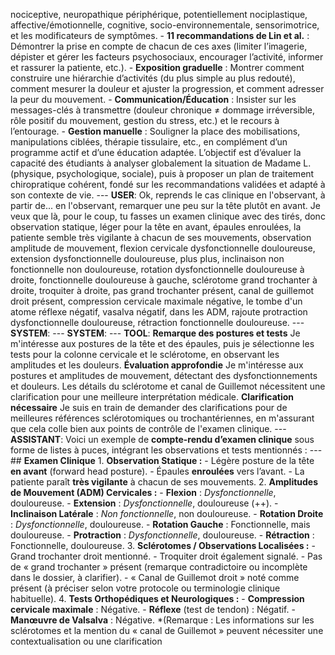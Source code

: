 nociceptive, neuropathique périphérique, potentiellement nociplastique, affective/émotionnelle, cognitive, socio-environnementale, sensorimotrice, et les modificateurs de symptômes. - **11 recommandations de Lin et al.** : Démontrer la prise en compte de chacun de ces axes (limiter l’imagerie, dépister et gérer les facteurs psychosociaux, encourager l’activité, informer et rassurer la patiente, etc.). - **Exposition graduelle** : Montrer comment construire une hiérarchie d’activités (du plus simple au plus redouté), comment mesurer la douleur et ajuster la progression, et comment adresser la peur du mouvement. - **Communication/Éducation** : Insister sur les messages-clés à transmettre (douleur chronique ≠ dommage irréversible, rôle positif du mouvement, gestion du stress, etc.) et le recours à l’entourage. - **Gestion manuelle** : Souligner la place des mobilisations, manipulations ciblées, thérapie tissulaire, etc., en complément d’un programme actif et d’une éducation adaptée. L’objectif est d’évaluer la capacité des étudiants à analyser globalement la situation de Madame L. (physique, psychologique, sociale), puis à proposer un plan de traitement chiropratique cohérent, fondé sur les recommandations validées et adapté à son contexte de vie. --- **USER**: Ok, reprends le cas clinique en l'observant, à partir de... en l'observant, remarquer une peu sur la tête plutôt en avant. Je veux que là, pour le coup, tu fasses un examen clinique avec des tirés, donc observation statique, léger pour la tête en avant, épaules enroulées, la patiente semble très vigilante à chacun de ses mouvements, observation amplitude de mouvement, flexion cervicale dysfonctionnelle douloureuse, extension dysfonctionnelle douloureuse, plus plus, inclinaison non fonctionnelle non douloureuse, rotation dysfonctionnelle douloureuse à droite, fonctionnelle douloureuse à gauche, sclérotome grand trochanter à droite, troquiter à droite, pas grand trochanter présent, canal de guillemot droit présent, compression cervicale maximale négative, le tombe d'un atome réflexe négatif, vasalva négatif, dans les ADM, rajoute protraction dysfonctionnelle douloureuse, rétraction fonctionnelle douloureuse. --- **SYSTEM**: --- **SYSTEM**: --- **TOOL**: **Remarque des postures et tests** Je m'intéresse aux postures de la tête et des épaules, puis je sélectionne les tests pour la colonne cervicale et le sclérotome, en observant les amplitudes et les douleurs. **Évaluation approfondie** Je m'intéresse aux postures et amplitudes de mouvement, détectant des dysfonctionnements et douleurs. Les détails du sclérotome et canal de Guillemot nécessitent une clarification pour une meilleure interprétation médicale. **Clarification nécessaire** Je suis en train de demander des clarifications pour de meilleures références sclérotomiques ou trochantériennes, en m'assurant que cela colle bien aux points de contrôle de l'examen clinique. --- **ASSISTANT**: Voici un exemple de **compte-rendu d’examen clinique** sous forme de listes à puces, intégrant les observations et tests mentionnés : --- ## **Examen Clinique** 1. **Observation Statique :** - Légère posture de la tête **en avant** (forward head posture). - Épaules **enroulées** vers l’avant. - La patiente paraît **très vigilante** à chacun de ses mouvements. 2. **Amplitudes de Mouvement (ADM) Cervicales :** - **Flexion** : *Dysfonctionnelle*, douloureuse. - **Extension** : *Dysfonctionnelle*, douloureuse (++). - **Inclinaison Latérale** : *Non fonctionnelle*, non douloureuse. - **Rotation Droite** : *Dysfonctionnelle*, douloureuse. - **Rotation Gauche** : Fonctionnelle, mais douloureuse. - **Protraction** : *Dysfonctionnelle*, douloureuse. - **Rétraction** : Fonctionnelle, douloureuse. 3. **Sclérotomes / Observations Localisées :** - Grand trochanter droit mentionné. - Troquiter droit également signalé. - Pas de « grand trochanter » présent (remarque contradictoire ou incomplète dans le dossier, à clarifier). - « Canal de Guillemot droit » noté comme présent (à préciser selon votre protocole ou terminologie clinique habituelle). 4. **Tests Orthopédiques et Neurologiques :** - **Compression cervicale maximale** : Négative. - **Réflexe** (test de tendon) : Négatif. - **Manœuvre de Valsalva** : Négative. *(Remarque : Les informations sur les sclérotomes et la mention du « canal de Guillemot » peuvent nécessiter une contextualisation ou une clarification